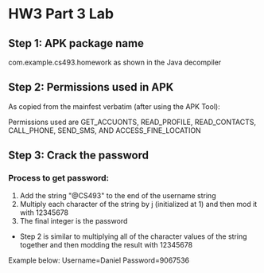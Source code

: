 # HW3 Part 3 Lab

## Step 1: APK package name
com.example.cs493.homework as shown in the Java decompiler

## Step 2: Permissions used in APK
As copied from the mainfest verbatim (after using the APK Tool):
    <uses-permission android:name="android.permission.GET_ACCOUNTS"/>
    <uses-permission android:name="android.permission.READ_PROFILE"/>
    <uses-permission android:name="android.permission.READ_CONTACTS"/>
    <uses-permission android:name="android.permission.CALL_PHONE"/>
    <uses-permission android:name="android.permission.SEND_SMS"/>
    <uses-permission android:name="android.permission.ACCESS_FINE_LOCATION"/>

Permissions used are GET_ACCUONTS, READ_PROFILE, READ_CONTACTS, CALL_PHONE, SEND_SMS, AND ACCESS_FINE_LOCATION

## Step 3: Crack the password
### Process to get password:
1. Add the string "@CS493" to the end of the username string
2. Multiply each character of the string by j (initialized at 1) and then mod it with 12345678
3. The final integer is the password

* Step 2 is similar to multiplying all of the character values of the string together and then modding the result with 12345678

Example below:
Username=Daniel
Password=9067536
